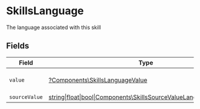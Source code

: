# SkillsLanguage

The language associated with this skill


## Fields

| Field                                                                                                                      | Type                                                                                                                       | Required                                                                                                                   | Description                                                                                                                | Example                                                                                                                    |
| -------------------------------------------------------------------------------------------------------------------------- | -------------------------------------------------------------------------------------------------------------------------- | -------------------------------------------------------------------------------------------------------------------------- | -------------------------------------------------------------------------------------------------------------------------- | -------------------------------------------------------------------------------------------------------------------------- |
| `value`                                                                                                                    | [?Components\SkillsLanguageValue](../../Models/Components/SkillsLanguageValue.md)                                          | :heavy_minus_sign:                                                                                                         | The Locale Code of the language                                                                                            | en_GB                                                                                                                      |
| `sourceValue`                                                                                                              | [string\|float\|bool\|Components\SkillsSourceValueLanguage4\|array\|null](../../Models/Components/SkillsLanguageSourceValue.md) | :heavy_minus_sign:                                                                                                         | N/A                                                                                                                        |                                                                                                                            |
